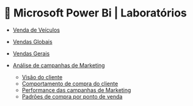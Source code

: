 # 📒 Microsoft Power Bi | Laboratórios

+ [Venda de Veículos](https://github.com/Mat3usCod3/Labs-Power-Bi/blob/main/Venda_de_veiculos/PDF-Visualisa%C3%A7%C3%A3o-Estudo%20de%20caso%2001-Dados%20venda%20carro.pdf)

+ [Vendas Globais](https://github.com/Mat3usCod3/Labs-Power-Bi/blob/main/Vendas_globais/vendas_globais.pdf)

+ [Vendas Gerais](https://github.com/Mat3usCod3/Labs-Power-Bi/blob/main/Vendas_Gerais/visualiza%C3%A7%C3%A3o.pdf)

+ [Análise de campanhas de Marketing]()

    + [Visão do cliente]()
    + [Comportamento de compra do cliente]()
    + [Performance das campanhas de Marketing]()
    + [Padrões de compra por ponto de venda]()
